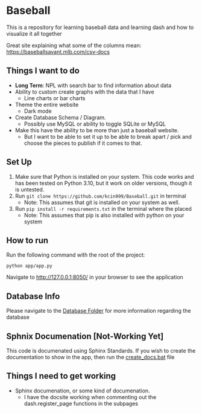 # Baseball
This is a repository for learning baseball data and learning dash and how to visualize it all together

Great site explaining what some of the columns mean: https://baseballsavant.mlb.com/csv-docs

## Things I want to do
* **Long Term**: NPL with search bar to find information about data
* Ability to custom create graphs with the data that I have
    * Line charts or bar charts
* Theme the entire website
    * Dark mode
* Create Database Schema / Diagram. 
    * Possibly use MySQL or ability to toggle SQLite or MySQL
* Make this have the ability to be more than just a baseball website. 
    * But I want to be able to set it up to be able to break apart / pick and choose the pieces to publish if it comes to that. 

## Set Up
1. Make sure that Python is installed on your system. This code works and has been tested on Python 3.10, but it work on older versions, though it is untested. 
2. Run `git clone https://github.com/kcin999/Baseball.git` in terminal
    * Note: This assumes that git is installed on your system as well.
3. Run `pip install -r requirements.txt` in the terminal where the placed
    * Note: This assumes that pip is also installed with python on your system

## How to run
Run the following command with the root of the project:
```
python app/app.py
```

Navigate to http://127.0.0.1:8050/ in your browser to see the application

## Database Info
Please navigate to the [Database Folder](app/database/) for more information regarding the database

## Sphnix Documenation [Not-Working Yet]
This code is documenated using Sphinx Standards. If you wish to create the documentation to show in the app, then run the [create_docs.bat](/create_docs.bat) file

## Things I need to get working
* Sphinx documenation, or some kind of documenation. 
    * I have the docsite working when commenting out the dash.register_page functions in the subpages
